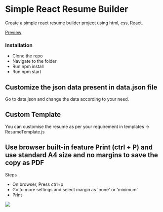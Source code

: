 # Simple React Resume Builder
Create a simple react resume builder project using html, css, React.

[Preview](https://rakeshnayak360.github.io/simple-react-resume-builder/build/ "🚀 Preview")

### Installation
- Clone the repo
- Navigate to the folder
- Run npm install
- Run npm start

## Customize the json data present in data.json file
Go to data.json and change the data according to your need.

## Custom Template
You can customise the resume as per your requirement in templates -> ResumeTemplate.js 


## Use browser built-in feature Print (ctrl + P) and use standard A4 size and no margins to save the copy as PDF
Steps
- On browser, Press ctrl+p
- Go to more settings and select margin as 'none' or 'minimum'
- Print 

![](https://visitor-badge.glitch.me/badge?page_id=simple-react-resume-builder)
